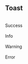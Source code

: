 
## Toast

<br>
<su-button class="button button-blue" @click.native="successToast">Success</su-button><br><br>
<su-button class="button button-blue" @click.native="infoToast">Info</su-button><br><br>
<su-button class="button button-blue" @click.native="warningToast">Warning</su-button><br><br>
<su-button class="button button-blue" @click.native="errorToast">Error</su-button>

<script>
import Vue from 'vue'
export default {
	methods: {
		successToast: function () {
			this.$toast.success({
				message: "I am a toast with success message",
				orientation: this.$toast.TOP_RIGHT
			})
		},
		infoToast: function () {
			this.$toast.info({
				message: "I am a toast with info message",
				orientation: this.$toast.TOP_RIGHT
			})
		},
		warningToast: function () {
			this.$toast.warning({
				message: "I am a toast with warning message",
				orientation: this.$toast.TOP_RIGHT
			})
		},
		errorToast: function () {
			this.$toast.error({
				message: "I am a toast with error message",
				orientation: this.$toast.TOP_RIGHT
			})
		}
	}
}
</script>